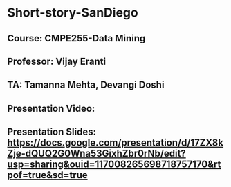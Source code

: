 # Short-story-SanDiego
## Course: CMPE255-Data Mining
## Professor: Vijay Eranti
## TA: Tamanna Mehta, Devangi Doshi
## Presentation Video:
## Presentation Slides: https://docs.google.com/presentation/d/17ZX8kZje-dQUQ2G0Wna53GixhZbr0rNb/edit?usp=sharing&ouid=117008265698718757170&rtpof=true&sd=true

